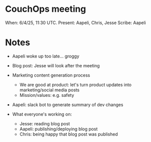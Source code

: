 # CouchOps meeting

When: 6/4/25, 11:30 UTC.
Present: Aapeli, Chris, Jesse
Scribe: Aapeli

# Notes

* Aapeli woke up too late... groggy
* Blog post: Jesse will look after the meeting
* Marketing content generation process
  - We are good at product: let's turn product updates into marketing/social media posts
  - Mission/values: e.g. safety
* Aapeli: slack bot to generate summary of dev changes

* What everyone's working on:
  - Jesse: reading blog post
  - Aapeli: publishing/deploying blog post
  - Chris: being happy that blog post was published
